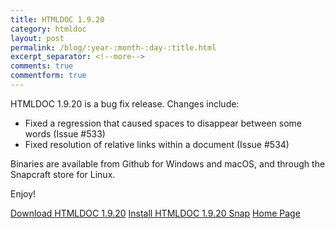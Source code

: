 ```yaml
---
title: HTMLDOC 1.9.20
category: htmldoc
layout: post
permalink: /blog/:year-:month-:day-:title.html
excerpt_separator: <!--more-->
comments: true
commentform: true
---
```


HTMLDOC 1.9.20 is a bug fix release.  Changes include:

- Fixed a regression that caused spaces to disappear between some words
  (Issue #533)
- Fixed resolution of relative links within a document (Issue #534)

Binaries are available from Github for Windows and macOS, and through the Snapcraft store for Linux.

Enjoy!

<a class="btn btn-primary" href="https://github.com/michaelrsweet/htmldoc/releases/tag/v1.9.20">Download HTMLDOC 1.9.20</a>
<a class="btn btn-default" href="https://snapcraft.io/htmldoc">Install HTMLDOC 1.9.20 Snap</a>
<a class="btn btn-default" href="/htmldoc/index.html">Home Page</a>
